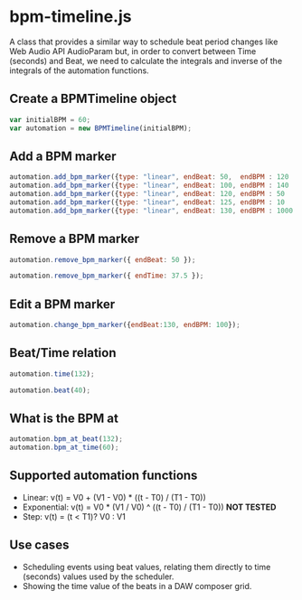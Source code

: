 # bpm-timeline.js

A class that provides a similar way to schedule beat period changes like Web Audio API AudioParam but, in order to convert between Time (seconds) and Beat, we need to calculate the integrals and inverse of the integrals of the automation functions.

## Create a BPMTimeline object

```javascript
var initialBPM = 60;
var automation = new BPMTimeline(initialBPM);
```

## Add a BPM marker
```javascript
automation.add_bpm_marker({type: "linear", endBeat: 50,  endBPM : 120    });
automation.add_bpm_marker({type: "linear", endBeat: 100, endBPM : 140   });
automation.add_bpm_marker({type: "linear", endBeat: 120, endBPM : 50    });
automation.add_bpm_marker({type: "linear", endBeat: 125, endBPM : 10    });
automation.add_bpm_marker({type: "linear", endBeat: 130, endBPM : 1000   });
```

## Remove a BPM marker
```javascript
automation.remove_bpm_marker({ endBeat: 50 });
```
```javascript
automation.remove_bpm_marker({ endTime: 37.5 });
```

## Edit a BPM marker
```javascript
automation.change_bpm_marker({endBeat:130, endBPM: 100});
```

## Beat/Time relation
```javascript
automation.time(132);
```
```javascript
automation.beat(40);
```

## What is the BPM at
```javascript
automation.bpm_at_beat(132);
automation.bpm_at_time(60);
```

## Supported automation functions
* Linear: v(t) = V0 + (V1 - V0) * ((t - T0) / (T1 - T0))
* Exponential: v(t) = V0 * (V1 / V0) ^ ((t - T0) / (T1 - T0)) **NOT TESTED**
* Step: v(t) = (t < T1)? V0 : V1

## Use cases
* Scheduling events using beat values, relating them directly to time (seconds) values used by the scheduler.
* Showing the time value of the beats in a DAW composer grid.

